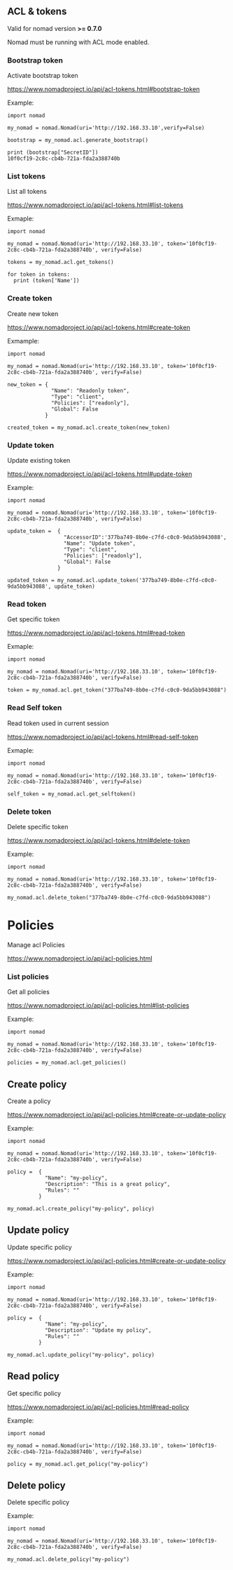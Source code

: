 ## ACL & tokens

Valid for nomad version **>= 0.7.0**

Nomad must be running with ACL mode enabled.

### Bootstrap token

Activate bootstrap token

https://www.nomadproject.io/api/acl-tokens.html#bootstrap-token

Example:

```
import nomad

my_nomad = nomad.Nomad(uri='http://192.168.33.10',verify=False)

bootstrap = my_nomad.acl.generate_bootstrap()

print (bootstrap["SecretID"])
10f0cf19-2c8c-cb4b-721a-fda2a388740b
```

### List tokens

List all tokens

https://www.nomadproject.io/api/acl-tokens.html#list-tokens

Exmaple:

```
import nomad

my_nomad = nomad.Nomad(uri='http://192.168.33.10', token='10f0cf19-2c8c-cb4b-721a-fda2a388740b', verify=False)

tokens = my_nomad.acl.get_tokens()

for token in tokens:
  print (token['Name'])

```

### Create token

Create new token

https://www.nomadproject.io/api/acl-tokens.html#create-token

Exmample:

```
import nomad

my_nomad = nomad.Nomad(uri='http://192.168.33.10', token='10f0cf19-2c8c-cb4b-721a-fda2a388740b', verify=False)

new_token = {
              "Name": "Readonly token",
              "Type": "client",
              "Policies": ["readonly"],
              "Global": False
            }

created_token = my_nomad.acl.create_token(new_token)
```

### Update token

Update existing token

https://www.nomadproject.io/api/acl-tokens.html#update-token

Example:

```
import nomad

my_nomad = nomad.Nomad(uri='http://192.168.33.10', token='10f0cf19-2c8c-cb4b-721a-fda2a388740b', verify=False)

update_token =  {
                  "AccessorID":'377ba749-8b0e-c7fd-c0c0-9da5bb943088',
                  "Name": "Update token",
                  "Type": "client",
                  "Policies": ["readonly"],
                  "Global": False
                }

updated_token = my_nomad.acl.update_token('377ba749-8b0e-c7fd-c0c0-9da5bb943088', update_token)
```

### Read token

Get specific token

https://www.nomadproject.io/api/acl-tokens.html#read-token

Exmaple:

```
import nomad

my_nomad = nomad.Nomad(uri='http://192.168.33.10', token='10f0cf19-2c8c-cb4b-721a-fda2a388740b', verify=False)

token = my_nomad.acl.get_token("377ba749-8b0e-c7fd-c0c0-9da5bb943088")
```

### Read Self token

Read token used in current session

https://www.nomadproject.io/api/acl-tokens.html#read-self-token

Exmaple:

```
import nomad

my_nomad = nomad.Nomad(uri='http://192.168.33.10', token='10f0cf19-2c8c-cb4b-721a-fda2a388740b', verify=False)

self_token = my_nomad.acl.get_selftoken()
```

### Delete token

Delete specific token

https://www.nomadproject.io/api/acl-tokens.html#delete-token

Example:

```
import nomad

my_nomad = nomad.Nomad(uri='http://192.168.33.10', token='10f0cf19-2c8c-cb4b-721a-fda2a388740b', verify=False)

my_nomad.acl.delete_token("377ba749-8b0e-c7fd-c0c0-9da5bb943088")
```


# Policies

Manage acl Policies

https://www.nomadproject.io/api/acl-policies.html

### List policies

Get all policies

https://www.nomadproject.io/api/acl-policies.html#list-policies

Example:

```
import nomad

my_nomad = nomad.Nomad(uri='http://192.168.33.10', token='10f0cf19-2c8c-cb4b-721a-fda2a388740b', verify=False)

policies = my_nomad.acl.get_policies()
```

## Create policy

Create a policy

https://www.nomadproject.io/api/acl-policies.html#create-or-update-policy

Example:
```
import nomad

my_nomad = nomad.Nomad(uri='http://192.168.33.10', token='10f0cf19-2c8c-cb4b-721a-fda2a388740b', verify=False)

policy =  {
            "Name": "my-policy",
            "Description": "This is a great policy",
            "Rules": ""
          }

my_nomad.acl.create_policy("my-policy", policy)
```

## Update policy

Update specific policy

https://www.nomadproject.io/api/acl-policies.html#create-or-update-policy

Example:

```
import nomad

my_nomad = nomad.Nomad(uri='http://192.168.33.10', token='10f0cf19-2c8c-cb4b-721a-fda2a388740b', verify=False)

policy =  {
            "Name": "my-policy",
            "Description": "Update my policy",
            "Rules": ""
          }

my_nomad.acl.update_policy("my-policy", policy)
```

## Read policy

Get specific policy

https://www.nomadproject.io/api/acl-policies.html#read-policy

Example:

```
import nomad

my_nomad = nomad.Nomad(uri='http://192.168.33.10', token='10f0cf19-2c8c-cb4b-721a-fda2a388740b', verify=False)

policy = my_nomad.acl.get_policy("my-policy")
```

## Delete policy

Delete specific policy

Example:

```
import nomad

my_nomad = nomad.Nomad(uri='http://192.168.33.10', token='10f0cf19-2c8c-cb4b-721a-fda2a388740b', verify=False)

my_nomad.acl.delete_policy("my-policy")
```
